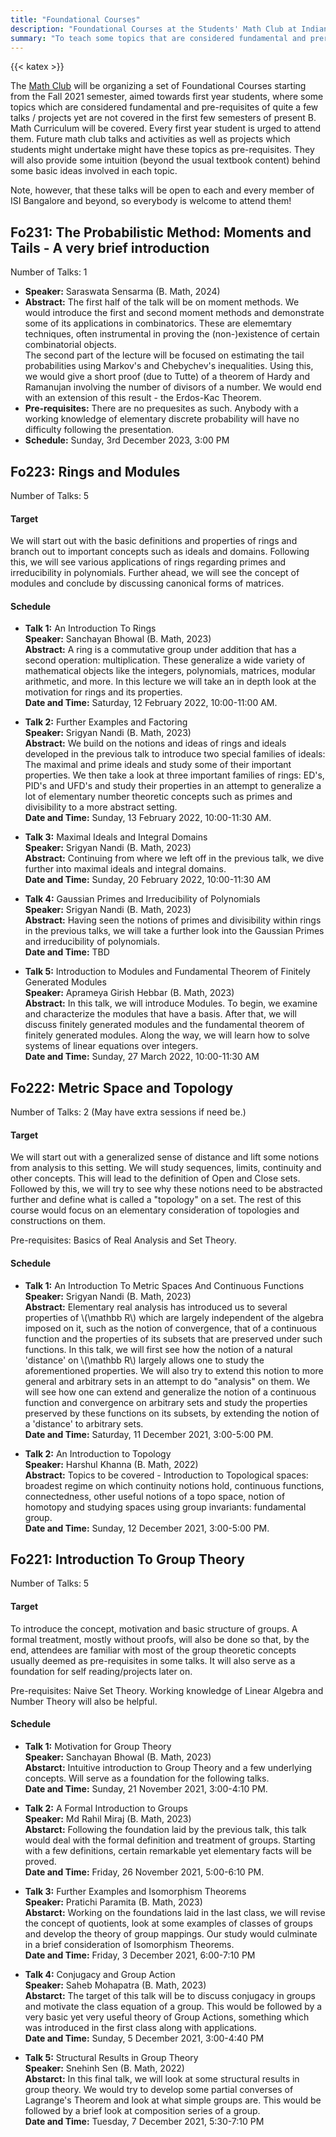 ```yaml
---
title: "Foundational Courses"
description: "Foundational Courses at the Students' Math Club at Indian Statistical Institute, Bangalore."
summary: "To teach some topics that are considered fundamental and prerequisites for a number of talks / projects"
---
```


<!-- 4 Courses | 13 Talks | 7 Speakers -->

{{< katex >}}

The [Math Club](/) will be organizing a set of Foundational Courses starting from the Fall 2021 semester, aimed towards first year students, where some topics which are considered fundamental and pre-requisites of quite a few talks / projects yet are not covered in the first few semesters of present B. Math Curriculum will be covered. Every first year student is urged to attend them. Future math club talks and activities as well as projects which students might undertake might have these topics as pre-requisites. They will also provide some intuition (beyond the usual textbook content) behind some basic ideas involved in each topic.

Note, however, that these talks will be open to each and every member of ISI Bangalore and beyond, so everybody is welcome to attend them!

## Fo231: The Probabilistic Method: Moments and Tails - A very brief introduction

Number of Talks: 1

- **Speaker:** Saraswata Sensarma (B. Math, 2024)
- **Abstract:** The first half of the talk will be on moment methods. We would introduce the first and second moment methods and demonstrate some of its applications in combinatorics. These are elememtary techniques, often instrumental in proving the (non-)existence of certain combinatorial objects.  
  The second part of the lecture will be focused on estimating the tail probabilities using Markov's and Chebychev's inequalities. Using this, we would give a short proof (due to Tutte) of a theorem of Hardy and Ramanujan involving the number of divisors of a number. We would end with an extension of this result - the Erdos-Kac Theorem.
- **Pre-requisites:** There are no prequesites as such. Anybody with a working knowledge of elementary discrete probability will have no difficulty following the presentation.
- **Schedule:** Sunday, 3rd December 2023, 3:00 PM

## Fo223: Rings and Modules

Number of Talks: 5

#### Target

We will start out with the basic definitions and properties of rings and branch out to important concepts such as ideals and domains. Following this, we will see various applications of rings regarding primes and irreducibility in polynomials. Further ahead, we will see the concept of modules and conclude by discussing canonical forms of matrices.

#### Schedule

- **Talk 1:** An Introduction To Rings  
   **Speaker:** Sanchayan Bhowal (B. Math, 2023)  
   **Abstract:** A ring is a commutative group under addition that has a second operation: multiplication. These generalize a wide variety of mathematical objects like the integers, polynomials, matrices, modular arithmetic, and more. In this lecture we will take an in depth look at the motivation for rings and its properties.  
  **Date and Time:** Saturday, 12 February 2022, 10:00-11:00 AM.

- **Talk 2:** Further Examples and Factoring  
  **Speaker:** Srigyan Nandi (B. Math, 2023)  
  **Abstract:** We build on the notions and ideas of rings and ideals developed in the previous talk to introduce two special families of ideals: The maximal and prime ideals and study some of their important properties. We then take a look at three important families of rings: ED's, PID's and UFD's and study their properties in an attempt to generalize a lot of elementary number theoretic concepts such as primes and divisibility to a more abstract setting.  
  **Date and Time:** Sunday, 13 February 2022, 10:00-11:30 AM.

- **Talk 3:** Maximal Ideals and Integral Domains  
  **Speaker:** Srigyan Nandi (B. Math, 2023)  
  **Abstract:** Continuing from where we left off in the previous talk, we dive further into maximal ideals and integral domains.  
  **Date and Time:** Sunday, 20 February 2022, 10:00-11:30 AM

- **Talk 4:** Gaussian Primes and Irreducibility of Polynomials  
  **Speaker:** Srigyan Nandi (B. Math, 2023)  
  **Abstract:** Having seen the notions of primes and divisibility within rings in the previous talks, we will take a further look into the Gaussian Primes and irreducibility of polynomials.  
  **Date and Time:** TBD

- **Talk 5:** Introduction to Modules and Fundamental Theorem of Finitely Generated Modules  
  **Speaker:** Aprameya Girish Hebbar (B. Math, 2023)  
  **Abstract:** In this talk, we will introduce Modules. To begin, we examine and characterize the modules that have a basis. After that, we will discuss finitely generated modules and the fundamental theorem of finitely generated modules. Along the way, we will learn how to solve systems of linear equations over integers.  
  **Date and Time:** Sunday, 27 March 2022, 10:00-11:30 AM

## Fo222: Metric Space and Topology

Number of Talks: 2 (May have extra sessions if need be.)

#### Target

We will start out with a generalized sense of distance and lift some notions from analysis to this setting. We will study sequences, limits, continuity and other concepts. This will lead to the definition of Open and Close sets. Followed by this, we will try to see why these notions need to be abstracted further and define what is called a "topology" on a set. The rest of this course would focus on an elementary consideration of topologies and constructions on them.

Pre-requisites: Basics of Real Analysis and Set Theory.

#### Schedule

- **Talk 1:** An Introduction To Metric Spaces And Continuous Functions  
  **Speaker:** Srigyan Nandi (B. Math, 2023)  
  **Abstract:** Elementary real analysis has introduced us to several properties of \\(\mathbb R\\) which are largely independent of the algebra imposed on it, such as the notion of convergence, that of a continuous function and the properties of its subsets that are preserved under such functions. In this talk, we will first see how the notion of a natural 'distance' on \\(\mathbb R\\) largely allows one to study the aforementioned properties. We will also try to extend this notion to more general and arbitrary sets in an attempt to do "analysis" on them. We will see how one can extend and generalize the notion of a continuous function and convergence on arbitrary sets and study the properties preserved by these functions on its subsets, by extending the notion of a 'distance' to arbitrary sets.  
  **Date and Time:** Saturday, 11 December 2021, 3:00-5:00 PM.

- **Talk 2:** An Introduction to Topology  
  **Speaker:** Harshul Khanna (B. Math, 2022)  
  **Abstract:** Topics to be covered - Introduction to Topological spaces: broadest regime on which continuity notions hold, continuous functions, connectedness, other useful notions of a topo space, notion of homotopy and studying spaces using group invariants: fundamental group.  
  **Date and Time:** Sunday, 12 December 2021, 3:00-5:00 PM.

## Fo221: Introduction To Group Theory

Number of Talks: 5

#### Target

To introduce the concept, motivation and basic structure of groups. A formal treatment, mostly without proofs, will also be done so that, by the end, attendees are familiar with most of the group theoretic concepts usually deemed as pre-requisites in some talks. It will also serve as a foundation for self reading/projects later on.

Pre-requisites: Naive Set Theory. Working knowledge of Linear Algebra and Number Theory will also be helpful.

#### Schedule

- **Talk 1:** Motivation for Group Theory  
  **Speaker:** Sanchayan Bhowal (B. Math, 2023)  
  **Abstarct:** Intuitive introduction to Group Theory and a few underlying concepts. Will serve as a foundation for the following talks.  
  **Date and Time:** Sunday, 21 November 2021, 3:00-4:10 PM.

- **Talk 2:** A Formal Introduction to Groups  
  **Speaker:** Md Rahil Miraj (B. Math, 2023)  
  **Abstarct:** Following the foundation laid by the previous talk, this talk would deal with the formal definition and treatment of groups. Starting with a few definitions, certain remarkable yet elementary facts will be proved.  
  **Date and Time:** Friday, 26 November 2021, 5:00-6:10 PM.

- **Talk 3:** Further Examples and Isomorphism Theorems  
  **Speaker:** Pratichi Paramita (B. Math, 2023)  
  **Abstarct:** Working on the foundations laid in the last class, we will revise the concept of quotients, look at some examples of classes of groups and develop the theory of group mappings. Our study would culminate in a brief consideration of Isomorphism Theorems.  
  **Date and Time:** Friday, 3 December 2021, 6:00-7:10 PM

- **Talk 4:** Conjugacy and Group Action  
  **Speaker:** Saheb Mohapatra (B. Math, 2023)  
  **Abstarct:** The target of this talk will be to discuss conjugacy in groups and motivate the class equation of a group. This would be followed by a very basic yet very useful theory of Group Actions, something which was introduced in the first class along with applications.  
  **Date and Time:** Sunday, 5 December 2021, 3:00-4:40 PM

- **Talk 5:** Structural Results in Group Theory  
  **Speaker:** Snehinh Sen (B. Math, 2022)  
  **Abstarct:** In this final talk, we will look at some structural results in group theory. We would try to develop some partial converses of Lagrange's Theorem and look at what simple groups are. This would be followed by a brief look at composition series of a group.  
  **Date and Time:** Tuesday, 7 December 2021, 5:30-7:10 PM
